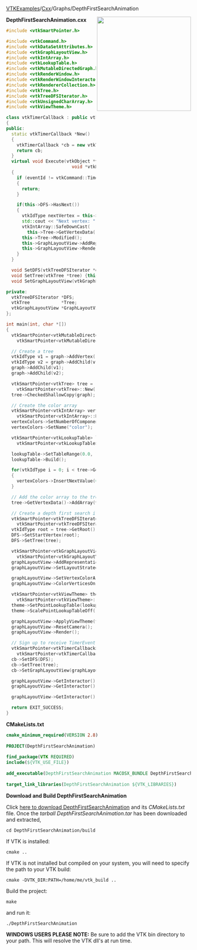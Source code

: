 [VTKExamples](/index/)/[Cxx](/Cxx)/Graphs/DepthFirstSearchAnimation

<img align="right" src="https://github.com/lorensen/VTKExamples/blob/gh-pages/Testing/Baseline/Graphs/TestDepthFirstSearchAnimation.png?raw=true" width="256" />

**DepthFirstSearchAnimation.cxx**
```c++
#include <vtkSmartPointer.h>

#include <vtkCommand.h>
#include <vtkDataSetAttributes.h>
#include <vtkGraphLayoutView.h>
#include <vtkIntArray.h>
#include <vtkLookupTable.h>
#include <vtkMutableDirectedGraph.h>
#include <vtkRenderWindow.h>
#include <vtkRenderWindowInteractor.h>
#include <vtkRendererCollection.h>
#include <vtkTree.h>
#include <vtkTreeDFSIterator.h>
#include <vtkUnsignedCharArray.h>
#include <vtkViewTheme.h>

class vtkTimerCallback : public vtkCommand
{
public:
  static vtkTimerCallback *New()
  {
    vtkTimerCallback *cb = new vtkTimerCallback;
    return cb;
  }
  virtual void Execute(vtkObject *vtkNotUsed(caller), unsigned long eventId,
                         void *vtkNotUsed(callData))
  {
    if (eventId != vtkCommand::TimerEvent)
    {
      return;
    }

    if(this->DFS->HasNext())
    {
      vtkIdType nextVertex = this->DFS->Next();
      std::cout << "Next vertex: " << nextVertex << std::endl;
      vtkIntArray::SafeDownCast(
        this->Tree->GetVertexData()->GetArray("color"))->SetValue(nextVertex, 10);
      this->Tree->Modified();
      this->GraphLayoutView->AddRepresentationFromInput(this->Tree);
      this->GraphLayoutView->Render();
    }
  }

  void SetDFS(vtkTreeDFSIterator *dfs) {this->DFS = dfs;}
  void SetTree(vtkTree *tree) {this->Tree = tree;}
  void SetGraphLayoutView(vtkGraphLayoutView *view) {this->GraphLayoutView = view;}

private:
  vtkTreeDFSIterator *DFS;
  vtkTree            *Tree;
  vtkGraphLayoutView *GraphLayoutView;
};

int main(int, char *[])
{
  vtkSmartPointer<vtkMutableDirectedGraph> graph =
    vtkSmartPointer<vtkMutableDirectedGraph>::New();

  // Create a tree
  vtkIdType v1 = graph->AddVertex();
  vtkIdType v2 = graph->AddChild(v1);
  graph->AddChild(v1);
  graph->AddChild(v2);

  vtkSmartPointer<vtkTree> tree =
    vtkSmartPointer<vtkTree>::New();
  tree->CheckedShallowCopy(graph);

  // Create the color array
  vtkSmartPointer<vtkIntArray> vertexColors =
    vtkSmartPointer<vtkIntArray>::New();
  vertexColors->SetNumberOfComponents(1);
  vertexColors->SetName("color");

  vtkSmartPointer<vtkLookupTable> lookupTable =
    vtkSmartPointer<vtkLookupTable>::New();

  lookupTable->SetTableRange(0.0, 10.0);
  lookupTable->Build();

  for(vtkIdType i = 0; i < tree->GetNumberOfVertices(); i++)
  {
    vertexColors->InsertNextValue(0);
  }

  // Add the color array to the tree
  tree->GetVertexData()->AddArray(vertexColors);

  // Create a depth first search iterator
  vtkSmartPointer<vtkTreeDFSIterator> DFS =
    vtkSmartPointer<vtkTreeDFSIterator>::New();
  vtkIdType root = tree->GetRoot();
  DFS->SetStartVertex(root);
  DFS->SetTree(tree);

  vtkSmartPointer<vtkGraphLayoutView> graphLayoutView =
    vtkSmartPointer<vtkGraphLayoutView>::New();
  graphLayoutView->AddRepresentationFromInput(tree);
  graphLayoutView->SetLayoutStrategyToTree();

  graphLayoutView->SetVertexColorArrayName("color");
  graphLayoutView->ColorVerticesOn();

  vtkSmartPointer<vtkViewTheme> theme =
    vtkSmartPointer<vtkViewTheme>::New();
  theme->SetPointLookupTable(lookupTable);
  theme->ScalePointLookupTableOff();

  graphLayoutView->ApplyViewTheme(theme);
  graphLayoutView->ResetCamera();
  graphLayoutView->Render();

  // Sign up to receive TimerEvent
  vtkSmartPointer<vtkTimerCallback> cb =
    vtkSmartPointer<vtkTimerCallback>::New();
  cb->SetDFS(DFS);
  cb->SetTree(tree);
  cb->SetGraphLayoutView(graphLayoutView);

  graphLayoutView->GetInteractor()->CreateRepeatingTimer(1000);
  graphLayoutView->GetInteractor()->AddObserver(vtkCommand::TimerEvent, cb);

  graphLayoutView->GetInteractor()->Start();

  return EXIT_SUCCESS;
}
```
**CMakeLists.txt**
```cmake
cmake_minimum_required(VERSION 2.8)
 
PROJECT(DepthFirstSearchAnimation)
 
find_package(VTK REQUIRED)
include(${VTK_USE_FILE})
 
add_executable(DepthFirstSearchAnimation MACOSX_BUNDLE DepthFirstSearchAnimation.cxx)
 
target_link_libraries(DepthFirstSearchAnimation ${VTK_LIBRARIES})
```

**Download and Build DepthFirstSearchAnimation**

Click [here to download DepthFirstSearchAnimation](https://github.com/lorensen/VTKWikiExamplesTarballs/raw/master/DepthFirstSearchAnimation.tar) and its *CMakeLists.txt* file.
Once the *tarball DepthFirstSearchAnimation.tar* has been downloaded and extracted,
```
cd DepthFirstSearchAnimation/build 
```
If VTK is installed:
```
cmake ..
```
If VTK is not installed but compiled on your system, you will need to specify the path to your VTK build:
```
cmake -DVTK_DIR:PATH=/home/me/vtk_build ..
```
Build the project:
```
make
```
and run it:
```
./DepthFirstSearchAnimation
```
**WINDOWS USERS PLEASE NOTE:** Be sure to add the VTK bin directory to your path. This will resolve the VTK dll's at run time.

